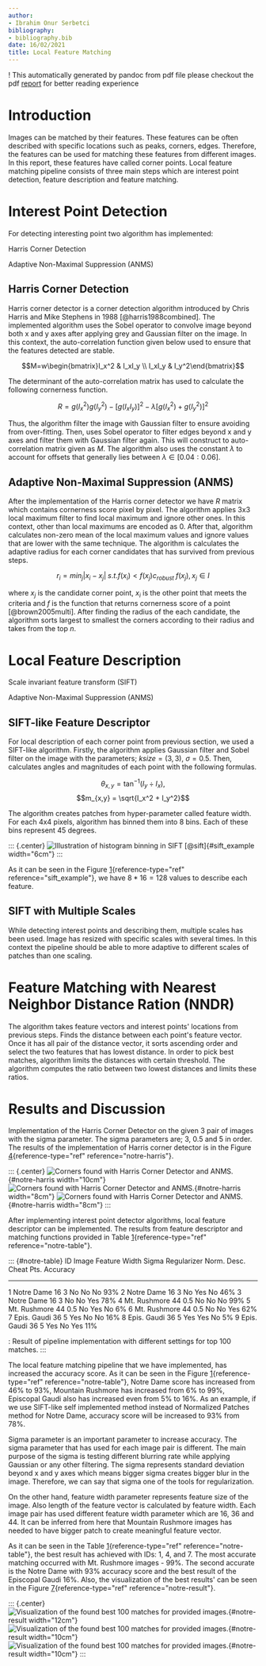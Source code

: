 ```yaml
---
author:
- Ibrahim Onur Serbetci
bibliography:
- bibliography.bib
date: 16/02/2021
title: Local Feature Matching
---
```


! This automatically generated by pandoc from pdf file please checkout the pdf [report](https://github.com/iboraham/local-feature-matching/blob/master/docs/local_feature_matching.pdf) for better reading experience

# Introduction

Images can be matched by their features. These features can be often
described with specific locations such as peaks, corners, edges.
Therefore, the features can be used for matching these features from
different images. In this report, these features have called corner
points. Local feature matching pipeline consists of three main steps
which are interest point detection, feature description and feature
matching.

# Interest Point Detection

For detecting interesting point two algorithm has implemented:

Harris Corner Detection

Adaptive Non-Maximal Suppression (ANMS)

## Harris Corner Detection

Harris corner detector is a corner detection algorithm introduced by
Chris Harris and Mike Stephens in 1988 [@harris1988combined]. The
implemented algorithm uses the Sobel operator to convolve image beyond
both x and y axes after applying grey and Gaussian filter on the image.
In this context, the auto-correlation function given below used to
ensure that the features detected are stable.

$$M=w\begin{bmatrix}I_x^2 & I_xI_y \\ I_xI_y & I_y^2\end{bmatrix}$$

The determinant of the auto-correlation matrix has used to calculate the
following cornerness function.

$$R=g(I_x^2)g(I^2_y)-[g(I_xI_y)]^2-\lambda[g(I_x^2)+g(I_y^2)]^2$$

Thus, the algorithm filter the image with Gaussian filter to ensure
avoiding from over-fitting. Then, uses Sobel operator to filter edges
beyond x and y axes and filter them with Gaussian filter again. This
will construct to auto-correlation matrix given as $M$. The algorithm
also uses the constant $\lambda$ to account for offsets that generally
lies between $\lambda \in[0.04:0.06]$.

## Adaptive Non-Maximal Suppression (ANMS)

After the implementation of the Harris corner detector we have $R$
matrix which contains cornerness score pixel by pixel. The algorithm
applies 3x3 local maximum filter to find local maximum and ignore other
ones. In this context, other than local maximums are encoded as 0. After
that, algorithm calculates non-zero mean of the local maximum values and
ignore values that are lower with the same technique. The algorithm is
calculates the adaptive radius for each corner candidates that has
survived from previous steps.

$$r_i= min_j|x_i-x_j| \; s.t. f(x_i) < f(x_j)c_{robust} \; f(x_j),x_j\in{I}$$

where $x_j$ is the candidate corner point, $x_i$ is the other point that
meets the criteria and $f$ is the function that returns cornerness score
of a point [@brown2005multi]. After finding the radius of the each
candidate, the algorithm sorts largest to smallest the corners according
to their radius and takes from the top $n$.

# Local Feature Description

Scale invariant feature transform (SIFT)

Adaptive Non-Maximal Suppression (ANMS)

## SIFT-like Feature Descriptor

For local description of each corner point from previous section, we
used a SIFT-like algorithm. Firstly, the algorithm applies Gaussian
filter and Sobel filter on the image with the parameters; $ksize=(3,3)$,
$\sigma = 0.5$. Then, calculates angles and magnitudes of each point
with the following formulas.

$$\theta_{x,y} = \tan^{-1}(I_y \div I_x),$$
$$m_{x,y} = \sqrt{I_x^2 + I_y^2}$$

The algorithm creates patches from hyper-parameter called feature width.
For each 4x4 pixels, algorithm has binned them into 8 bins. Each of
these bins represent 45 degrees.

::: {.center}
![Illustration of histogram binning in SIFT
[@sift]](The-SIFT-descriptor-generation-2.png){#sift_example
width="6cm"}
:::

As it can be seen in the Figure [1](#sift_example){reference-type="ref"
reference="sift_example"}, we have $8*16=128$ values to describe each
feature.

## SIFT with Multiple Scales

While detecting interest points and describing them, multiple scales has
been used. Image has resized with specific scales with several times. In
this context the pipeline should be able to more adaptive to different
scales of patches than one scaling.

# Feature Matching with Nearest Neighbor Distance Ration (NNDR)

The algorithm takes feature vectors and interest points' locations from
previous steps. Finds the distance between each point's feature vector.
Once it has all pair of the distance vector, it sorts ascending order
and select the two features that has lowest distance. In order to pick
best matches, algorithm limits the distances with certain threshold. The
algorithm computes the ratio between two lowest distances and limits
these ratios.

# Results and Discussion

Implementation of the Harris Corner Detector on the given 3 pair of
images with the sigma parameter. The sigma parameters are; 3, 0.5 and 5
in order. The results of the implementation of Harris corner detector is
in the Figure [4](#notre-harris){reference-type="ref"
reference="notre-harris"}.

::: {.center}
![Corners found with Harris Corner Detector and
ANMS.](notre_dame_harris.png "fig:"){#notre-harris width="10cm"}
![Corners found with Harris Corner Detector and
ANMS.](mt_rushmore_harris.png "fig:"){#notre-harris width="8cm"}
![Corners found with Harris Corner Detector and
ANMS.](eg_harris.png "fig:"){#notre-harris width="8cm"}
:::

After implementing interest point detector algorithms, local feature
descriptor can be implemented. The results from feature descriptor and
matching functions provided in Table
[1](#notre-table){reference-type="ref" reference="notre-table"}.

::: {#notre-table}
   ID      Image       Feature Width   Sigma   Regularizer   Norm. Desc.   Cheat Pts.   Accuracy
  ---- -------------- --------------- ------- ------------- ------------- ------------ ----------
   1     Notre Dame         16           3         No            No            No         93%
   2     Notre Dame         16           3         No            Yes           No         46%
   3     Notre Dame         16           3         No            No           Yes         78%
   4    Mt. Rushmore        44          0.5        No            No            No         99%
   5    Mt. Rushmore        44          0.5        No            Yes           No          6%
   6    Mt. Rushmore        44          0.5        No            No           Yes         62%
   7    Epis. Gaudi         36           5         Yes           No            No         16%
   8    Epis. Gaudi         36           5         Yes           Yes           No          5%
   9    Epis. Gaudi         36           5         Yes           No           Yes         11%

  : Result of pipeline implementation with different settings for top
  100 matches.
:::

The local feature matching pipeline that we have implemented, has
increased the accuracy score. As it can be seen in the Figure
[1](#notre-table){reference-type="ref" reference="notre-table"}, Notre
Dame score has increased from 46% to 93%, Mountain Rushmore has
increased from 6% to 99%, Episcopal Gaudi also has increased even from
5% to 16%. As an example, if we use SIFT-like self implemented method
instead of Normalized Patches method for Notre Dame, accuracy score will
be increased to 93% from 78%.

Sigma parameter is an important parameter to increase accuracy. The
sigma parameter that has used for each image pair is different. The main
purpose of the sigma is testing different blurring rate while applying
Gaussian or any other filtering. The sigma represents standard deviation
beyond x and y axes which means bigger sigma creates bigger blur in the
image. Therefore, we can say that sigma one of the tools for
regularization.

On the other hand, feature width parameter represents feature size of
the image. Also length of the feature vector is calculated by feature
width. Each image pair has used different feature width parameter which
are 16, 36 and 44. It can be inferred from here that Mountain Rushmore
images has needed to have bigger patch to create meaningful feature
vector.

As it can be seen in the Table [1](#notre-table){reference-type="ref"
reference="notre-table"}, the best result has achieved with IDs: 1, 4,
and 7. The most accurate matching occurred with Mt. Rushmore images -
99%. The second accurate is the Notre Dame with 93% accuracy score and
the best result of the Episcopal Gaudi 16%. Also, the visualization of
the best results' can be seen in the Figure
[7](#notre-result){reference-type="ref" reference="notre-result"}.

::: {.center}
![Visualization of the found best 100 matches for provided
images.](notre_dame.png "fig:"){#notre-result width="12cm"}
![Visualization of the found best 100 matches for provided
images.](mt_rushmore.png "fig:"){#notre-result width="10cm"}
![Visualization of the found best 100 matches for provided
images.](eg.png "fig:"){#notre-result width="10cm"}
:::
